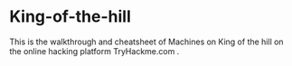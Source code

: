 # King-of-the-hill
This is the walkthrough and cheatsheet of Machines on King of the hill on the online hacking platform TryHackme.com .
